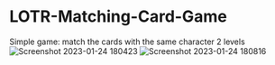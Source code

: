 # LOTR-Matching-Card-Game 
Simple game: match the cards with the same character 
2 levels
![Screenshot 2023-01-24 180423](https://user-images.githubusercontent.com/119694864/214441514-58f09674-ae59-4984-b702-d01a41e364c9.png)
![Screenshot 2023-01-24 180816](https://user-images.githubusercontent.com/119694864/214441533-a3afea35-7a2c-4da8-ab5f-9f7efba8ff05.png)
